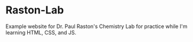 # Raston-Lab
Example website for Dr. Paul Raston's Chemistry Lab for practice while I'm learning HTML, CSS, and JS.

